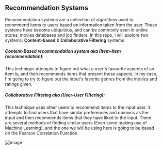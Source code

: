 ## Recommendation Systems

Recommendation systems are a collection of algorithms used to recommend items to users based on information taken from the user. These systems have become ubiquitous, and can be commonly seen in online stores, movies databases and job finders. In this repo, I will explore two systems: **Content-based** & **Collaborative Filtering** systems.

##### Content-Based recommendation system aka (Item-Item recommendation):
This technique attempts to figure out what a user's favourite aspects of an item is, and then recommends items that present those aspects. In my case, I'm going to try to figure out the input's favorite genres from the movies and ratings given.

##### Collaborative Filtering aka (User-User Filtering):
This technique uses other users to recommend items to the input user. It attempts to find users that have similar preferences and opinions as the input and then recommends items that they have liked to the input. There are several methods of finding similar users (Even some making use of Machine Learning), and the one we will be using here is going to be based on the Pearson Correlation Function.

![image]()
